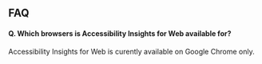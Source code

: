 <!--
Copyright (c) Microsoft Corporation. All rights reserved.
Licensed under the MIT License.
-->

## FAQ

#### Q. Which browsers is Accessibility Insights for Web available for?

Accessibility Insights for Web is curently available on Google Chrome only.
